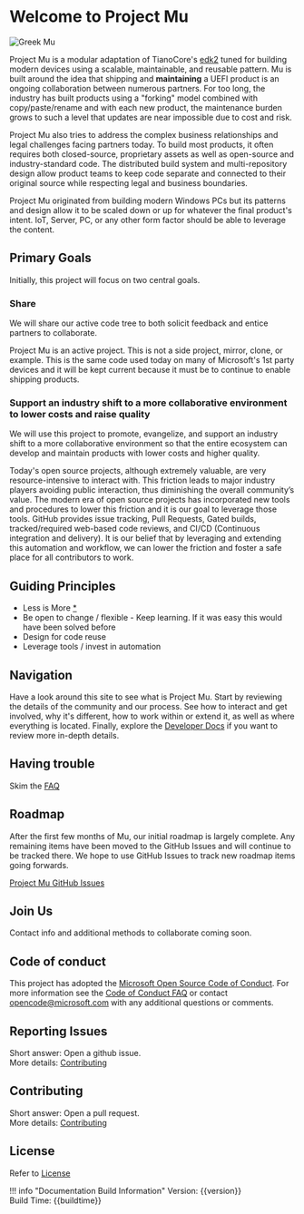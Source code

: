 # Welcome to Project Mu

![Greek Mu](img/project_mu.png)

Project Mu is a modular adaptation of TianoCore's [edk2](https://github.com/tianocore/edk2) tuned for building modern
devices using a scalable, maintainable, and reusable pattern.  Mu is built around the idea that shipping and
**maintaining** a UEFI product is an ongoing collaboration between numerous partners.  For too long, the industry has
built products using a "forking" model combined with copy/paste/rename and with each new product, the maintenance
burden grows to such a level that updates are near impossible due to cost and risk.

Project Mu also tries to address the complex business relationships and legal challenges facing partners today.  To
build most products,  it often requires both closed-source, proprietary assets as well as open-source and
industry-standard code.  The distributed build system and multi-repository design allow product teams to keep code
separate and connected to their original source while respecting legal and business boundaries.

Project Mu originated from building modern Windows PCs but its patterns and design allow it to be scaled down or up
for whatever the final product's intent.  IoT, Server, PC, or any other form factor should be able to leverage the
content.

## Primary Goals

Initially, this project will focus on two central goals.

### Share

We will share our active code tree to both solicit feedback and entice partners to collaborate.

Project Mu is an active project.  This is not a side project, mirror, clone, or example.  This is the same code used
today on many of Microsoft's 1st party devices and it will be kept current because it must be to continue to enable
shipping products.

### Support an industry shift to a more collaborative environment to lower costs and raise quality

We will use this project to promote, evangelize, and support an industry shift to a more collaborative environment
so that the entire ecosystem can develop and maintain products with lower costs and higher quality.

Today's open source projects, although extremely valuable, are very resource-intensive to interact with.  This friction
leads to major industry players avoiding public interaction, thus diminishing the overall community’s value.  The
modern era of open source projects has incorporated new tools and procedures to lower this friction and it is our goal
to leverage those tools.  GitHub provides issue tracking, Pull Requests, Gated builds, tracked/required web-based code
reviews, and CI/CD (Continuous integration and delivery).   It is our belief that by leveraging and extending this
automation and workflow, we can lower the friction and foster a safe place for all contributors to work.

## Guiding Principles

* Less is More [*](faq#is-this-really-following-less-is-more)
* Be open to change / flexible - Keep learning.  If it was easy this would have been solved before
* Design for code reuse
* Leverage tools / invest in automation

## Navigation

Have a look around this site to see what is Project Mu.  Start by reviewing the details of the community and our
process. See how to interact and get involved, why it's different, how to work within or extend it, as well as where
everything is located.  Finally, explore the [Developer Docs](DeveloperDocs/developer_docs.md) if you want to review
more in-depth details.

## Having trouble

Skim the [FAQ](faq)

## Roadmap

After the first few months of Mu, our initial roadmap is largely complete. Any remaining items have been moved to the
GitHub Issues and will continue to be tracked there. We hope to use GitHub Issues to track new roadmap items going
forwards.

[Project Mu GitHub Issues](https://github.com/Microsoft/mu/issues)

## Join Us

Contact info and additional methods to collaborate coming soon.

## Code of conduct

This project has adopted the [Microsoft Open Source Code of Conduct](https://opensource.microsoft.com/codeofconduct/).
For more information see the [Code of Conduct FAQ](https://opensource.microsoft.com/codeofconduct/faq/) or contact
[opencode@microsoft.com](mailto:opencode@microsoft.com) with any additional questions or comments.

## Reporting Issues

Short answer: Open a github issue.  
More details: [Contributing](How/contributing)

## Contributing

Short answer: Open a pull request.  
More details: [Contributing](How/contributing)

## License

Refer to [License](license)

!!! info "Documentation Build Information"
    Version: {{version}}  
    Build Time: {{buildtime}}
